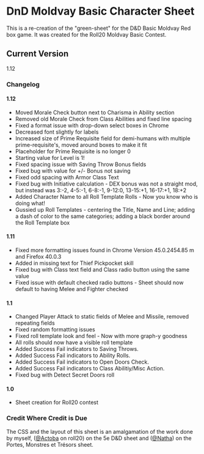 # DnD Moldvay Basic Character Sheet

This is a re-creation of the "green-sheet" for the D&D Basic Moldvay Red box game.  It was created for the Roll20 Moldvay Basic Contest.

## Current Version
1.12

### Changelog

#### 1.12
* Moved Morale Check button next to Charisma in Ability section
* Removed old Morale Check from Class Abilities and fixed line spacing
* Fixed a format issue with drop-down select boxes in Chrome
* Decreased font slightly for labels
* Increased size of Prime Requisite field for demi-humans with multiple prime-requisite's, moved around boxes to make it fit
* Placeholder for Prime Requisite is no longer 0
* Starting value for Level is 1!
* Fixed spacing issue with Saving Throw Bonus fields
* Fixed bug with value for +/- Bonus not saving
* Fixed odd spacing with Armor Class Text
* Fixed bug with Initiative calculation - DEX bonus was not a straight mod, but instead was 3:-2, 4-5:-1, 6-8:-1, 9-12:0, 13-15:+1, 16-17:+1, 18:+2
* Added Character Name to all Roll Template Rolls - Now you know who is doing what!
* Gussied up Roll Templates - centering the Title, Name and Line; adding a dash of color to the same categories; adding a black border around the Roll Template box

#### 1.11
* Fixed more formatting issues found in Chrome Version 45.0.2454.85 m and Firefox 40.0.3
* Added in missing text for Thief Pickpocket skill
* Fixed bug with Class text field and Class radio button using the same value
* Fixed issue with default checked radio buttons - Sheet should now default to having Melee and Fighter checked

#### 1.1
* Changed Player Attack to static fields of Melee and Missile, removed repeating fields
* Fixed random formatting issues
* Fixed roll template look and feel - Now with more graph-y goodness
* All rolls should now have a visible roll template
* Added Success Fail indicators to Saving Throws.
* Added Success Fail indicators to Ability Rolls.
* Added Success Fail indicators to Open Doors Check.
* Added Success Fail indicators to Class Abilitiy/Misc Action.
* Fixed bug with Detect Secret Doors roll

#### 1.0
* Sheet creation for Roll20 contest

### Credit Where Credit is Due
The CSS and the layout of this sheet is an amalgamation of the work done by myself, ([@Actoba](https://app.roll20.net/users/427494/actoba) on roll20) on the 5e D&D sheet and ([@Natha](https://app.roll20.net/users/75857/natha)) on the Portes, Monstres et Trésors sheet.
